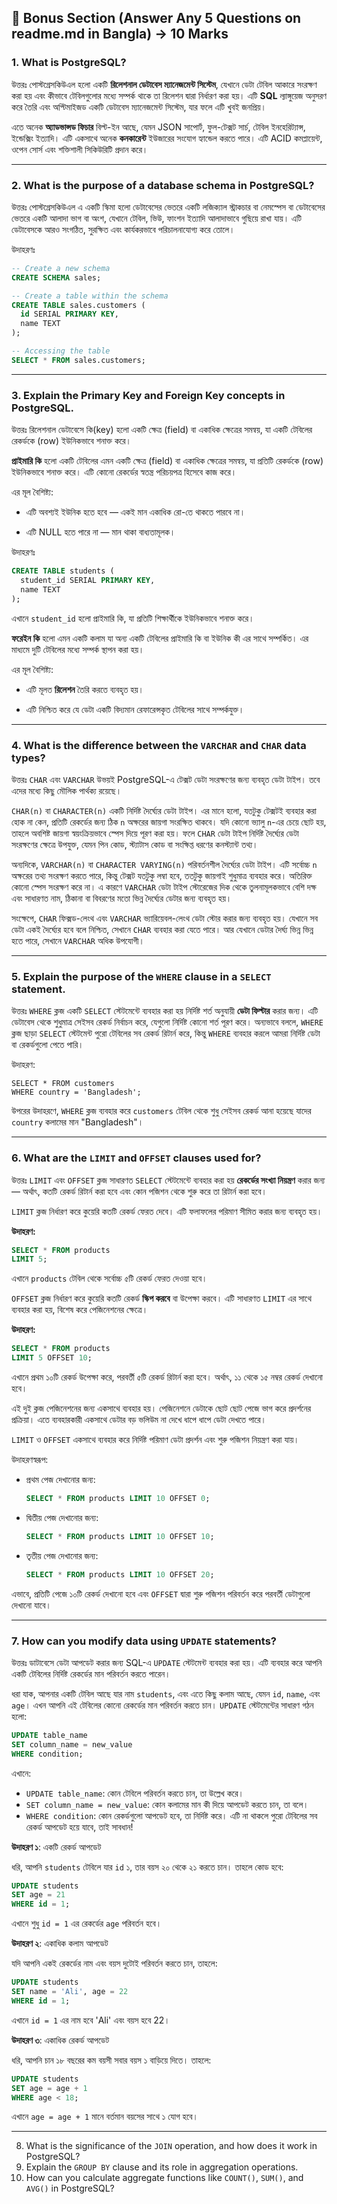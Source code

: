 
## **📂 Bonus Section (Answer Any 5 Questions on readme.md in Bangla) → 10 Marks**


### 1. What is PostgreSQL?

উত্তরঃ পোস্টগ্রেসকিউএল হলো একটি **রিলেশনাল ডেটাবেস ম্যানেজমেন্ট সিস্টেম**, যেখানে ডেটা টেবিল আকারে সংরক্ষণ করা হয় এবং কীভাবে টেবিলগুলোর মধ্যে সম্পর্ক থাকে তা রিলেশন দ্বারা নির্ধারণ করা হয়। এটি **SQL** ল্যাঙ্গুয়েজ অনুসরণ করে তৈরি এবং অপ্টিমাইজড একটি ডেটাবেস ম্যানেজমেন্ট সিস্টেম, যার ফলে এটি খুবই জনপ্রিয়।

এতে অনেক **অ্যাডভান্সড ফিচার** বিল্ট-ইন আছে, যেমন JSON সাপোর্ট, ফুল-টেক্সট সার্চ, টেবিল ইনহেরিট্যান্স, ইন্ডেক্সিং ইত্যাদি। এটি একসাথে অনেক **কনকারেন্ট** ইউজারের সংযোগ হ্যান্ডেল করতে পারে। এটি ACID কমপ্লায়েন্ট, ওপেন সোর্স এবং শক্তিশালী সিকিউরিটি প্রদান করে।

----------

### 2. What is the purpose of a database schema in PostgreSQL?

উত্তরঃ পোস্টগ্রেসকিউএল এ একটি স্কিমা হলো ডেটাবেসের ভেতরে একটি লজিক্যাল স্ট্রাকচার বা নেমস্পেস বা ডেটাবেসের ভেতরে একটি আলাদা ভাগ বা অংশ, যেখানে টেবিল, ভিউ, ফাংশন ইত্যাদি আলাদাভাবে গুছিয়ে রাখা যায়। 
এটি ডেটাবেসকে আরও সংগঠিত, সুরক্ষিত এবং কার্যকরভাবে পরিচালনাযোগ্য করে তোলে।

উদাহরণঃ

```sql
-- Create a new schema
CREATE SCHEMA sales;

-- Create a table within the schema
CREATE TABLE sales.customers (
  id SERIAL PRIMARY KEY,
  name TEXT
);

-- Accessing the table
SELECT * FROM sales.customers;
```

-------------

### 3. Explain the **Primary Key** and **Foreign Key** concepts in PostgreSQL.

উত্তরঃ রিলেশনাল ডেটাবেসে কি(key) হলো একটি ক্ষেত্র (field) বা একাধিক ক্ষেত্রের সমন্বয়, যা একটি টেবিলের রেকর্ডকে (row) ইউনিকভাবে শনাক্ত করে।

**প্রাইমারি কি** হলো একটি টেবিলের এমন একটি ক্ষেত্র (field) বা একাধিক ক্ষেত্রের সমন্বয়, যা প্রতিটি রেকর্ডকে (row) ইউনিকভাবে শনাক্ত করে। এটি কোনো রেকর্ডের স্বতন্ত্র পরিচয়পত্র হিসেবে কাজ করে।

এর মূল বৈশিষ্ট্য:

- এটি অবশ্যই ইউনিক হতে হবে — একই মান একাধিক রো-তে থাকতে পারবে না।

- এটি NULL হতে পারে না — মান থাকা বাধ্যতামূলক।

উদাহরণঃ

```sql
CREATE TABLE students (
  student_id SERIAL PRIMARY KEY,
  name TEXT
);
```
এখানে `student_id` হলো প্রাইমারি কি, যা প্রতিটি শিক্ষার্থীকে ইউনিকভাবে শনাক্ত করে।


**ফরেইন কি** হলো এমন একটি কলাম যা অন্য একটি টেবিলের প্রাইমারি কি বা ইউনিক কী এর সাথে সম্পর্কিত।
এর মাধ্যমে দুটি টেবিলের মধ্যে সম্পর্ক স্থাপন করা হয়।

এর মূল বৈশিষ্ট্য:

- এটি মূলত **রিলেশন** তৈরি করতে ব্যবহৃত হয়।

- এটি নিশ্চিত করে যে ডেটা একটি বিদ্যমান রেফারেন্সকৃত টেবিলের সাথে সম্পর্কযুক্ত।

----------

### 4. What is the difference between the `VARCHAR` and `CHAR` data types?

উত্তরঃ `CHAR` এবং `VARCHAR` উভয়ই PostgreSQL-এ টেক্সট ডেটা সংরক্ষণের জন্য ব্যবহৃত ডেটা টাইপ। তবে এদের মধ্যে কিছু মৌলিক পার্থক্য রয়েছে।

`CHAR(n)` বা `CHARACTER(n)` একটি নির্দিষ্ট দৈর্ঘ্যের ডেটা টাইপ। এর মানে হলো, যতটুকু টেক্সটই ব্যবহার করা হোক না কেন, প্রতিটি রেকর্ডের জন্য ঠিক `n` অক্ষরের জায়গা সংরক্ষিত থাকবে। যদি কোনো ভ্যালু `n`-এর চেয়ে ছোট হয়, তাহলে অবশিষ্ট জায়গা স্বয়ংক্রিয়ভাবে স্পেস দিয়ে পূরণ করা হয়। ফলে `CHAR` ডেটা টাইপ নির্দিষ্ট দৈর্ঘ্যের ডেটা সংরক্ষণের ক্ষেত্রে উপযুক্ত, যেমন পিন কোড, স্ট্যাটাস কোড বা সংক্ষিপ্ত ধরণের কনস্ট্যান্ট তথ্য।

অন্যদিকে, `VARCHAR(n)` বা `CHARACTER VARYING(n)` পরিবর্তনশীল দৈর্ঘ্যের ডেটা টাইপ। এটি সর্বোচ্চ `n` অক্ষরের তথ্য সংরক্ষণ করতে পারে, কিন্তু টেক্সট যতটুকু লম্বা হবে, ততটুকু জায়গাই শুধুমাত্র ব্যবহার করে। অতিরিক্ত কোনো স্পেস সংরক্ষণ করে না। এ কারণে `VARCHAR` ডেটা টাইপ স্টোরেজের দিক থেকে তুলনামূলকভাবে বেশি দক্ষ এবং সাধারণত নাম, ঠিকানা বা বিবরণের মতো ভিন্ন দৈর্ঘ্যের ডেটার জন্য ব্যবহৃত হয়।

সংক্ষেপে, `CHAR` ফিক্সড-লেংথ এবং `VARCHAR` ভ্যারিয়েবল-লেংথ ডেটা স্টোর করার জন্য ব্যবহৃত হয়। যেখানে সব ডেটা একই দৈর্ঘ্যের হবে বলে নিশ্চিত, সেখানে `CHAR` ব্যবহার করা যেতে পারে। আর যেখানে ডেটার দৈর্ঘ্য ভিন্ন ভিন্ন হতে পারে, সেখানে `VARCHAR` অধিক উপযোগী।

----

### 5. Explain the purpose of the `WHERE` clause in a `SELECT` statement.

উত্তরঃ `WHERE` ক্লজ একটি `SELECT` স্টেটমেন্টে ব্যবহার করা হয় নির্দিষ্ট শর্ত অনুযায়ী **ডেটা ফিল্টার** করার জন্য। এটি ডেটাবেস থেকে শুধুমাত্র সেইসব রেকর্ড নির্বাচন করে, যেগুলো নির্দিষ্ট কোনো শর্ত পূরণ করে। অন্যভাবে বললে, `WHERE` ক্লজ ছাড়া `SELECT` স্টেটমেন্ট পুরো টেবিলের সব রেকর্ড রিটার্ন করে, কিন্তু `WHERE` ব্যবহার করলে আমরা নির্দিষ্ট ডেটা বা রেকর্ডগুলো পেতে পারি।

উদাহরণ:

```sql'
SELECT * FROM customers
WHERE country = 'Bangladesh';
```

উপরের উদাহরণে, `WHERE` ক্লজ ব্যবহার করে `customers` টেবিল থেকে শুধু সেইসব রেকর্ড আনা হয়েছে যাদের `country` কলামের মান "Bangladesh"।

---

### 6. What are the `LIMIT` and `OFFSET` clauses used for?

উত্তরঃ `LIMIT` এবং `OFFSET` ক্লজ সাধারণত `SELECT` স্টেটমেন্টে ব্যবহার করা হয় **রেকর্ডের সংখ্যা নিয়ন্ত্রণ** করার জন্য — অর্থাৎ, কতটি রেকর্ড রিটার্ন করা হবে এবং কোন পজিশন থেকে শুরু করে তা রিটার্ন করা হবে।

`LIMIT` ক্লজ নির্ধারণ করে কুয়েরি কতটি রেকর্ড ফেরত দেবে। এটি ফলাফলের পরিমাণ সীমিত করার জন্য ব্যবহৃত হয়।

**উদাহরণ:**

```sql
SELECT * FROM products
LIMIT 5;
```

এখানে `products` টেবিল থেকে সর্বোচ্চ ৫টি রেকর্ড ফেরত দেওয়া হবে।

`OFFSET` ক্লজ নির্ধারণ করে কুয়েরি কতটি রেকর্ড **স্কিপ করবে** বা উপেক্ষা করবে। এটি সাধারণত `LIMIT` এর সাথে ব্যবহার করা হয়, বিশেষ করে পেজিনেশনের ক্ষেত্রে।

**উদাহরণ:**

```sql
SELECT * FROM products
LIMIT 5 OFFSET 10;
```

এখানে প্রথম ১০টি রেকর্ড উপেক্ষা করে, পরবর্তী ৫টি রেকর্ড রিটার্ন করা হবে। অর্থাৎ, ১১ থেকে ১৫ নম্বর রেকর্ড দেখানো হবে।

এই দুই ক্লজ পেজিনেশনের জন্য একসাথে ব্যবহার হয়। পেজিনেশনে ডেটাকে ছোট ছোট পেজে ভাগ করে প্রদর্শনের প্রক্রিয়া। এতে ব্যবহারকারী একসাথে ডেটার বড় ভলিউম না দেখে ধাপে ধাপে ডেটা দেখতে পারে।

`LIMIT` ও `OFFSET` একসাথে ব্যবহার করে নির্দিষ্ট পরিমাণ ডেটা প্রদর্শন এবং শুরু পজিশন নিয়ন্ত্রণ করা যায়। 

উদাহরণস্বরূপ:

* প্রথম পেজ দেখানোর জন্য:

  ```sql
  SELECT * FROM products LIMIT 10 OFFSET 0;
  ```
* দ্বিতীয় পেজ দেখানোর জন্য:

  ```sql
  SELECT * FROM products LIMIT 10 OFFSET 10;
  ```
* তৃতীয় পেজ দেখানোর জন্য:

  ```sql
  SELECT * FROM products LIMIT 10 OFFSET 20;
  ```

এভাবে, প্রতিটি পেজে ১০টি রেকর্ড দেখানো হবে এবং `OFFSET` দ্বারা শুরু পজিশন পরিবর্তন করে পরবর্তী ডেটাগুলো দেখানো যাবে।

---

### 7. How can you modify data using `UPDATE` statements?

উত্তরঃ ডাটাবেসে ডেটা আপডেট করার জন্য SQL-এ `UPDATE` স্টেটমেন্ট ব্যবহার করা হয়। এটি ব্যবহার করে আপনি একটি টেবিলের নির্দিষ্ট রেকর্ডের মান পরিবর্তন করতে পারেন। 

ধরা যাক, আপনার একটি টেবিল আছে যার নাম `students`, এবং এতে কিছু কলাম আছে, যেমন `id`, `name`, এবং `age`। এখন আপনি এই টেবিলের কোনো রেকর্ডের মান পরিবর্তন করতে চান। `UPDATE` স্টেটমেন্টের সাধারণ গঠন হলো:

```sql
UPDATE table_name
SET column_name = new_value
WHERE condition;
```

এখানে:
- `UPDATE table_name`: কোন টেবিলে পরিবর্তন করতে চান, তা উল্লেখ করে।
- `SET column_name = new_value`: কোন কলামের মান কী দিয়ে আপডেট করতে চান, তা বলে।
- `WHERE condition`: কোন রেকর্ডগুলো আপডেট হবে, তা নির্দিষ্ট করে। এটি না থাকলে পুরো টেবিলের সব রেকর্ড আপডেট হয়ে যাবে, তাই সাবধান!

**উদাহরণ ১**: একটি রেকর্ড আপডেট

ধরি, আপনি `students` টেবিলে যার `id` ১, তার বয়স ২০ থেকে ২১ করতে চান। তাহলে কোড হবে:

```sql
UPDATE students
SET age = 21
WHERE id = 1;
```

এখানে শুধু `id = 1` এর রেকর্ডের `age` পরিবর্তন হবে।

**উদাহরণ ২**: একাধিক কলাম আপডেট

যদি আপনি একই রেকর্ডের নাম এবং বয়স দুটোই পরিবর্তন করতে চান, তাহলে:

```sql
UPDATE students
SET name = 'Ali', age = 22
WHERE id = 1;
```

এখানে `id = 1` এর নাম হবে 'Ali' এবং বয়স হবে 22।

**উদাহরণ ৩**: একাধিক রেকর্ড আপডেট

ধরি, আপনি চান ১৮ বছরের কম বয়সী সবার বয়স ১ বাড়িয়ে দিতে। তাহলে:

```sql
UPDATE students
SET age = age + 1
WHERE age < 18;
```

এখানে `age = age + 1` মানে বর্তমান বয়সের সাথে ১ যোগ হবে।

---

8. What is the significance of the `JOIN` operation, and how does it work in PostgreSQL?
9. Explain the `GROUP BY` clause and its role in aggregation operations.
10. How can you calculate aggregate functions like `COUNT()`, `SUM()`, and `AVG()` in PostgreSQL?

